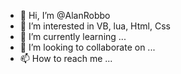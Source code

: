 - 👋 Hi, I’m @AlanRobbo
- 👀 I’m interested in VB, lua, Html, Css
- 🌱 I’m currently learning ...
- 💞️ I’m looking to collaborate on ...
- 📫 How to reach me ...

<!---
AlanRobbo/AlanRobbo is a ✨ special ✨ repository because its `README.md` (this file) appears on your GitHub profile.
You can click the Preview link to take a look at your changes.
--->
